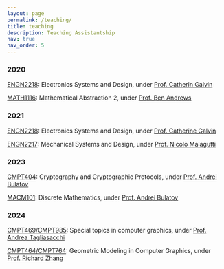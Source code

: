 ```yaml
---
layout: page
permalink: /teaching/
title: teaching
description: Teaching Assistantship
nav: true
nav_order: 5
---
```


### 2020
[ENGN2218](https://programsandcourses.anu.edu.au/2020/course/engn2218): Electronics Systems and Design, under [Prof. Catherin Galvin](https://researchers.anu.edu.au/researchers/galvin-c#biography)

[MATH1116](https://programsandcourses.anu.edu.au/2020/course/MATH1116): Mathematical Abstraction 2, under [Prof. Ben Andrews](https://maths-people.anu.edu.au/~andrews/)

### 2021
[ENGN2218](https://programsandcourses.anu.edu.au/2021/course/engn2218): Electronics Systems and Design, under [Prof. Catherine Galvin](https://researchers.anu.edu.au/researchers/galvin-c#biography)

[ENGN2217](https://programsandcourses.anu.edu.au/2021/course/ENGN2217): Mechanical Systems and Design, under [Prof. Nicolò Malagutti](https://researchers.anu.edu.au/researchers/malagutti-n)

### 2023
[CMPT404](https://www.sfu.ca/outlines.html?2021/spring/cmpt/404/d100): Cryptography and Cryptographic Protocols, under [Prof. Andrei Bulatov](https://www.cs.sfu.ca/~abulatov/)

[MACM101](https://www.sfu.ca/outlines.html?2023/fall/macm/101/d100): Discrete Mathematics, under [Prof. Andrei Bulatov](https://www.cs.sfu.ca/~abulatov/)

### 2024
[CMPT469/CMPT985](https://www.sfu.ca/outlines.html?2024/spring/cmpt/469/d100): Special topics in computer graphics, under [Prof. Andrea Tagliasacchi](https://theialab.ca/)

[CMPT464/CMPT764](https://www.cs.sfu.ca/~haoz/teaching/cmpt464/index.html): Geometric Modeling in Computer Graphics, under [Prof. Richard Zhang](https://www.cs.sfu.ca/~haoz/)